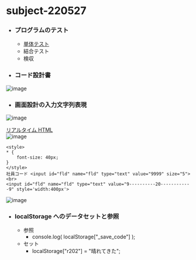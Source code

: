 # subject-220527

- ### プログラムのテスト
  - [単体テスト](https://e-words.jp/w/%E5%8D%98%E4%BD%93%E3%83%86%E3%82%B9%E3%83%88.html)
  - 結合テスト
  - 検収
- ### コード設計書
![image](https://user-images.githubusercontent.com/1501327/170611590-0c8fca4d-ff90-4804-abf0-2218d184555d.png)
   
- ### 画面設計の入力文字列表現
![image](https://user-images.githubusercontent.com/1501327/170617146-8ad423c3-e0ed-4e78-acbb-0ca207b6d19a.png)


[リアルタイム HTML](https://toolbox.winofsql.jp/html-page.php)\
![image](https://user-images.githubusercontent.com/1501327/170620273-4382931b-9322-4fc5-8d1e-c6ed084e893e.png)


```
<style>
* {
	font-size: 40px;
}
</style>
社員コード <input id="fld" name="fld" type="text" value="9999" size="5">
<br>
<input id="fld" name="fld" type="text" value="9----------20------------9" style='width:400px'>
```
![image](https://user-images.githubusercontent.com/1501327/170618712-4e03d7ef-745a-431f-b325-a5e2853ed657.png)

- ### localStorage へのデータセットと参照
  - 参照
    - console.log( localStorage["_save_code"] );
  - セット
    - localStorage["r202"] = "晴れてきた";
